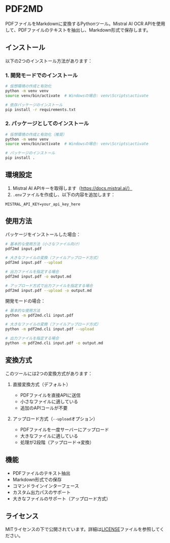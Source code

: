 # PDF2MD

PDFファイルをMarkdownに変換するPythonツール。Mistral AI OCR APIを使用して、PDFファイルのテキストを抽出し、Markdown形式で保存します。

## インストール

以下の2つのインストール方法があります：

### 1. 開発モードでのインストール

```bash
# 仮想環境の作成と有効化
python -m venv venv
source venv/bin/activate  # Windowsの場合: venv\Scripts\activate

# 依存パッケージのインストール
pip install -r requirements.txt
```

### 2. パッケージとしてのインストール

```bash
# 仮想環境の作成と有効化（推奨）
python -m venv venv
source venv/bin/activate  # Windowsの場合: venv\Scripts\activate

# パッケージのインストール
pip install .
```

## 環境設定

1. Mistral AI APIキーを取得します（https://docs.mistral.ai/）
2. `.env`ファイルを作成し、以下の内容を追加します：

```
MISTRAL_API_KEY=your_api_key_here
```

## 使用方法

パッケージをインストールした場合：
```bash
# 基本的な使用方法（小さなファイル向け）
pdf2md input.pdf

# 大きなファイルの変換（ファイルアップロード方式）
pdf2md input.pdf --upload

# 出力ファイルを指定する場合
pdf2md input.pdf -o output.md

# アップロード方式で出力ファイルを指定する場合
pdf2md input.pdf --upload -o output.md
```

開発モードの場合：
```bash
# 基本的な使用方法
python -m pdf2md.cli input.pdf

# 大きなファイルの変換（ファイルアップロード方式）
python -m pdf2md.cli input.pdf --upload

# 出力ファイルを指定する場合
python -m pdf2md.cli input.pdf -o output.md
```

## 変換方式

このツールには2つの変換方式があります：

1. 直接変換方式（デフォルト）
   - PDFファイルを直接APIに送信
   - 小さなファイルに適している
   - 追加のAPIコールが不要

2. アップロード方式（`--upload`オプション）
   - PDFファイルを一度サーバーにアップロード
   - 大きなファイルに適している
   - 処理が2段階（アップロード→変換）

## 機能

- PDFファイルのテキスト抽出
- Markdown形式での保存
- コマンドラインインターフェース
- カスタム出力パスのサポート
- 大きなファイルのサポート（アップロード方式）

## ライセンス

MITライセンスの下で公開されています。詳細は[LICENSE](LICENSE)ファイルを参照してください。
